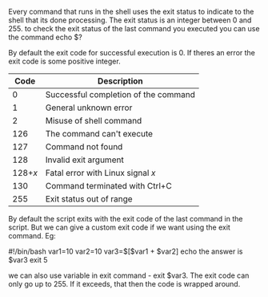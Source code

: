 
Every command that runs in the shell uses the exit status to indicate to the shell that its done processing. The exit status is an integer between 0 and 255. to check the exit status of the last command you executed you can use the command echo $?

By default the exit code for successful execution is 0. If theres an error the exit code is some positive integer. 

| Code    | Description                          |
| ------- | ------------------------------------ |
| 0       | Successful completion of the command |
| 1       | General unknown error                |
| 2       | Misuse of shell command              |
| 126     | The command can't execute            |
| 127     | Command not found                    |
| 128     | Invalid exit argument                |
| 128+_x_ | Fatal error with Linux signal _x_    |
| 130     | Command terminated with Ctrl+C       |
| 255     | Exit status out of range             |
By default the script exits with the exit code of the last command in the script. But we can give a custom exit code if we want using the exit command. Eg: 

#!/bin/bash
var1=10
var2=10
var3=\$[$var1 + $var2]
echo the answer is $var3
exit 5

we can also use variable in exit command - exit $var3. The exit code can only go up to 255. If it exceeds, that then the code is wrapped around. 